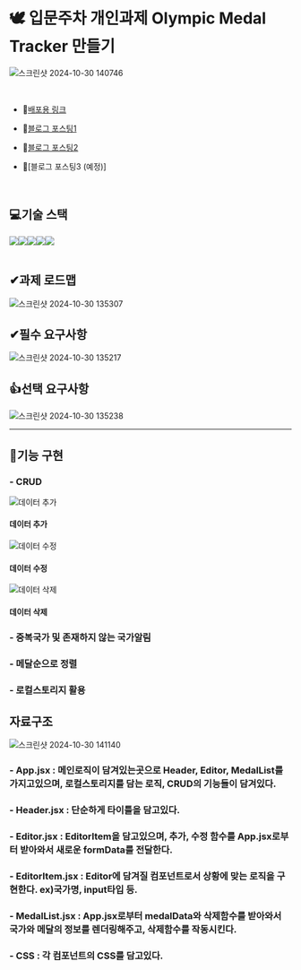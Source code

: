 # 🕊 입문주차 개인과제 Olympic Medal Tracker 만들기 
![스크린샷 2024-10-30 140746](https://github.com/user-attachments/assets/f3c4ad97-82b7-42e0-8ba5-926c41fb8618)

<br>

- 🔭[배포용 링크](https://medal-tracker-delta.vercel.app/)

- 🔭[블로그 포스팅1](https://velog.io/@hhyun19/%EA%B0%9C%EC%9D%B8%EA%B3%BC%EC%A0%9C-%EC%98%AC%EB%A6%BC%ED%94%BD-%EB%A9%94%EB%8B%AC-%ED%8A%B8%EB%9E%99%EC%BB%A4-%EB%A7%8C%EB%93%A4%EA%B8%B0)

- 🔭[블로그 포스팅2](https://velog.io/@hhyun19/%EA%B0%9C%EC%9D%B8%EA%B3%BC%EC%A0%9C-%EC%98%AC%EB%A6%BC%ED%94%BD-%EB%A9%94%EB%8B%AC-%ED%8A%B8%EB%9E%99%EC%BB%A4-%EB%A7%8C%EB%93%A4%EA%B8%B02)

- 🔭[블로그 포스팅3 (예정)]
<br>

## 💻기술 스택

<div style="display:flex; justify-contents: center;">
  <img src="https://img.shields.io/badge/HTML5-E34F26?style=for-the-badge&logo=html5&logoColor=white">
  <img src="https://img.shields.io/badge/CSS3-1572B6?style=for-the-badge&logo=css3&logoColor=white"> 
  <img src="https://img.shields.io/badge/JavaScript-323330?style=for-the-badge&logo=javascript&logoColor=F7DF1E">
  <img src="https://img.shields.io/badge/git-orange?style=for-the-badge&logo=git&logoColor=white">
  <img src="https://img.shields.io/badge/react-0769AD?style=for-the-badge&logo=react&logoColor=white">  
</div>
<br>

## ✔과제 로드맵
![스크린샷 2024-10-30 135307](https://github.com/user-attachments/assets/3def240d-8d4e-46d0-bb3c-23cafe16ecba)

## ✔필수 요구사항
![스크린샷 2024-10-30 135217](https://github.com/user-attachments/assets/d9fa1ee4-0624-4564-ac3f-42efa04b83ef)
<br>

## 👍선택 요구사항
![스크린샷 2024-10-30 135238](https://github.com/user-attachments/assets/784d1c26-fe33-472e-be26-67208a7770c6)

---

  ## 🎥기능 구현
  ### - CRUD
  
  ![데이터 추가](https://github.com/user-attachments/assets/ecbccf70-c3c7-4605-9388-b6739cf0c6f1)<br/>
  
  #### 데이터 추가
  
  ![데이터 수정](https://github.com/user-attachments/assets/c6663998-e349-4b81-8a18-87f09eb9116d)<br/>
  
  #### 데이터 수정
  
  ![데이터 삭제](https://github.com/user-attachments/assets/ebef4c0e-5a79-4097-a6f4-80b2848412cc)<br/>
  
  #### 데이터 삭제
  
  ### - 중복국가 및 존재하지 않는 국가알림
  ### - 메달순으로 정렬
  ### - 로컬스토리지 활용

  ## 자료구조
  ![스크린샷 2024-10-30 141140](https://github.com/user-attachments/assets/b084710e-da53-4d05-93d7-da182c2931e4)  
  
  ### - App.jsx : 메인로직이 담겨있는곳으로 Header, Editor, MedalList를 가지고있으며, 로컬스토리지를 담는 로직, CRUD의 기능들이 담겨있다.
  ### - Header.jsx : 단순하게 타이틀을 담고있다.
  ### - Editor.jsx : EditorItem을 담고있으며, 추가, 수정 함수를 App.jsx로부터 받아와서 새로운 formData를 전달한다.
  ### - EditorItem.jsx : Editor에 담겨질 컴포넌트로서 상황에 맞는 로직을 구현한다. ex)국가명, input타입 등.
  ### - MedalList.jsx : App.jsx로부터 medalData와 삭제함수를 받아와서 국가와 메달의 정보를 렌더링해주고, 삭제함수를 작동시킨다.
  ### - CSS : 각 컴포넌트의 CSS를 담고있다.



